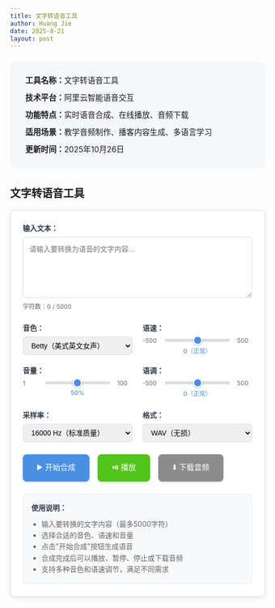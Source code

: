 ```yaml
---
title: 文字转语音工具
author: Huang Jie
date: 2025-8-21
layout: post
---
```


<!-- 工具简介区块 -->
<div style="background:#f5f7fa; border-radius:8px; padding:20px 30px; margin:24px 0 32px 0; font-size:1.1em; line-height:2.2;">
<strong>工具名称：</strong>文字转语音工具<br>
<strong>技术平台：</strong>阿里云智能语音交互<br>
<strong>功能特点：</strong>实时语音合成、在线播放、音频下载<br>
<strong>适用场景：</strong>教学音频制作、播客内容生成、多语言学习<br>
<strong>更新时间：</strong>2025年10月26日
</div>


<!-- 文字转语音工具界面 -->
## 文字转语音工具

<div style="background:#fff; border:1px solid #e0e0e0; border-radius:8px; padding:24px; margin:20px 0; box-shadow:0 2px 8px rgba(0,0,0,0.1);">

<!-- 输入区域 -->
<div style="margin-bottom:24px;">
  <label for="textInput" style="display:block; font-weight:bold; margin-bottom:8px; color:#2d3a4a;">输入文本：</label>
  <textarea id="textInput" placeholder="请输入要转换为语音的文字内容..." style="width:100%; height:120px; padding:12px; border:1px solid #ddd; border-radius:6px; font-size:14px; line-height:1.5; resize:vertical; font-family:inherit;"></textarea>
  <div style="margin-top:8px; font-size:12px; color:#666;">
    字符数：<span id="charCount">0</span> / 5000
  </div>
</div>

<!-- 语音设置区域 -->
<div style="display:flex; gap:20px; margin-bottom:24px; flex-wrap:wrap;">
   <div style="flex:1; min-width:200px;">
     <label for="voiceSelect" style="display:block; font-weight:bold; margin-bottom:8px; color:#2d3a4a;">音色：</label>
     <select id="voiceSelect" style="width:100%; padding:8px 12px; border:1px solid #ddd; border-radius:6px; font-size:14px;">
       <option value="Betty" selected>Betty（美式英文女声）</option>
       <option value="ava">ava（美式女声）</option>
       <option value="Andy">Andy（美音男声）</option>
       <option value="Beth">Beth（美式英文女声）</option>
       <option value="Luca">Luca（英音男声）</option>
       <option value="William">William（英音男声）</option>
       <option value="Cindy">Cindy（美式英文女声）</option>
       <option value="Luna">Luna（英音女声）</option>
       <option value="Abby">Abby（美音女声）</option>
       <option value="Donna">Donna（美式英文女声）</option>
       <option value="Emily">Emily（英音女声）</option>
       <option value="Lydia">Lydia（英中双语）</option>
       <option value="Eva">Eva（美式英文女声）</option>
       <option value="Eric">Eric（英音男声）</option>
       <option value="Olivia">Olivia（英音女声）</option>
       <option value="Brian">Brian（美式英文男声）</option>
       <option value="Annie">Annie（美语女声）</option>
       <option value="Wendy">Wendy（英音女声）</option>
       <option value="Harry">Harry（英音男声）</option>
     </select>
   </div>
  
  <div style="flex:1; min-width:200px;">
    <label for="speedSlider" style="display:block; font-weight:bold; margin-bottom:8px; color:#2d3a4a;">语速：</label>
    <div style="display:flex; align-items:center; gap:12px;">
      <span style="font-size:12px; color:#666; min-width:30px;">-500</span>
      <input type="range" id="speedSlider" min="-500" max="500" value="0" step="10" 
             style="flex:1; height:6px; background:#ddd; border-radius:3px; outline:none; cursor:pointer;">
      <span style="font-size:12px; color:#666; min-width:30px;">500</span>
    </div>
    <div style="text-align:center; margin-top:4px;">
      <span id="speedValue" style="font-size:12px; color:#4a90e2; font-weight:500;">0（正常）</span>
    </div>
  </div>
  
   <div style="flex:1; min-width:200px;">
     <label for="volumeSlider" style="display:block; font-weight:bold; margin-bottom:8px; color:#2d3a4a;">音量：</label>
     <div style="display:flex; align-items:center; gap:12px;">
       <span style="font-size:12px; color:#666; min-width:30px;">1</span>
       <input type="range" id="volumeSlider" min="1" max="100" value="50" step="1" 
              style="flex:1; height:6px; background:#ddd; border-radius:3px; outline:none; cursor:pointer;">
       <span style="font-size:12px; color:#666; min-width:30px;">100</span>
     </div>
     <div style="text-align:center; margin-top:4px;">
       <span id="volumeValue" style="font-size:12px; color:#4a90e2; font-weight:500;">50%</span>
     </div>
   </div>
   
   <div style="flex:1; min-width:200px;">
     <label for="pitchSlider" style="display:block; font-weight:bold; margin-bottom:8px; color:#2d3a4a;">语调：</label>
     <div style="display:flex; align-items:center; gap:12px;">
       <span style="font-size:12px; color:#666; min-width:30px;">-500</span>
       <input type="range" id="pitchSlider" min="-500" max="500" value="0" step="10" 
              style="flex:1; height:6px; background:#ddd; border-radius:3px; outline:none; cursor:pointer;">
       <span style="font-size:12px; color:#666; min-width:30px;">500</span>
     </div>
     <div style="text-align:center; margin-top:4px;">
       <span id="pitchValue" style="font-size:12px; color:#4a90e2; font-weight:500;">0（正常）</span>
     </div>
   </div>
 </div>

<!-- 高级设置区域 -->
<div style="display:flex; gap:20px; margin-bottom:24px; flex-wrap:wrap;">
   <div style="flex:1; min-width:200px;">
     <label for="sampleRateSelect" style="display:block; font-weight:bold; margin-bottom:8px; color:#2d3a4a;">采样率：</label>
     <select id="sampleRateSelect" style="width:100%; padding:8px 12px; border:1px solid #ddd; border-radius:6px; font-size:14px;">
       <option value="8000">8000 Hz（电话质量）</option>
       <option value="16000" selected>16000 Hz（标准质量）</option>
       <option value="22050">22050 Hz（CD质量）</option>
       <option value="44100">44100 Hz（高音质）</option>
     </select>
   </div>
   
   <div style="flex:1; min-width:200px;">
     <label for="formatSelect" style="display:block; font-weight:bold; margin-bottom:8px; color:#2d3a4a;">格式：</label>
     <select id="formatSelect" style="width:100%; padding:8px 12px; border:1px solid #ddd; border-radius:6px; font-size:14px;">
       <option value="wav" selected>WAV（无损）</option>
       <option value="mp3">MP3（压缩）</option>
       <option value="pcm">PCM（原始）</option>
     </select>
   </div>
 </div>

<!-- 控制按钮区域 -->
<div style="display:flex; gap:16px; margin-bottom:24px; flex-wrap:wrap;">
  <button id="synthesizeBtn" style="background:#4a90e2; color:white; border:none; padding:14px 28px; border-radius:8px; font-size:15px; font-weight:500; cursor:pointer; transition:all 0.3s; box-shadow:0 2px 4px rgba(0,0,0,0.1);">
    ▶️ 开始合成
  </button>
  <button id="playBtn" style="background:#52c41a; color:white; border:none; padding:14px 28px; border-radius:8px; font-size:15px; font-weight:500; cursor:pointer; transition:all 0.3s; box-shadow:0 2px 4px rgba(0,0,0,0.1);" disabled>
    ⏯️ 播放
  </button>
  <button id="downloadBtn" style="background:#8c8c8c; color:white; border:none; padding:14px 28px; border-radius:8px; font-size:15px; font-weight:500; cursor:pointer; transition:all 0.3s; box-shadow:0 2px 4px rgba(0,0,0,0.1);" disabled>
    ⬇️ 下载音频
  </button>
</div>

<!-- 进度条和状态显示 -->
<div style="margin-bottom:24px;">
  <div id="progressContainer" style="display:none;">
    <div style="display:flex; justify-content:space-between; margin-bottom:8px;">
      <span style="font-size:14px; color:#666;">合成进度</span>
      <span id="progressText" style="font-size:14px; color:#666;">0%</span>
    </div>
    <div style="background:#e9ecef; border-radius:4px; height:8px; overflow:hidden;">
      <div id="progressBar" style="background:#0066cc; height:100%; width:0%; transition:width 0.3s;"></div>
    </div>
  </div>
  <div id="statusText" style="font-size:14px; color:#666; margin-top:8px;"></div>
</div>

<!-- 音频播放器 -->
<div id="audioContainer" style="display:none;">
  <audio id="audioPlayer" controls style="width:100%; margin-top:16px;">
    您的浏览器不支持音频播放。
  </audio>
</div>

<!-- 使用说明 -->
<div style="background:#f8f9fa; border:1px solid #e9ecef; border-radius:6px; padding:16px; margin-top:24px;">
  <h4 style="margin:0 0 12px 0; color:#2d3a4a;">使用说明：</h4>
  <ul style="margin:0; padding-left:20px; color:#666; font-size:14px; line-height:1.6;">
    <li>输入要转换的文字内容（最多5000字符）</li>
    <li>选择合适的音色、语速和音量</li>
    <li>点击"开始合成"按钮生成语音</li>
    <li>合成完成后可以播放、暂停、停止或下载音频</li>
    <li>支持多种音色和语速调节，满足不同需求</li>
  </ul>
</div>

</div>

<!-- 滑块样式 -->
<style>
input[type="range"] {
  -webkit-appearance: none;
  appearance: none;
  background: transparent;
  cursor: pointer;
}

input[type="range"]::-webkit-slider-track {
  background: #ddd;
  height: 6px;
  border-radius: 3px;
}

input[type="range"]::-webkit-slider-thumb {
  -webkit-appearance: none;
  appearance: none;
  background: #4a90e2;
  height: 18px;
  width: 18px;
  border-radius: 50%;
  cursor: pointer;
  border: 2px solid #fff;
  box-shadow: 0 2px 4px rgba(0,0,0,0.2);
}

input[type="range"]::-webkit-slider-thumb:hover {
  background: #357abd;
  transform: scale(1.1);
}

input[type="range"]::-moz-range-track {
  background: #ddd;
  height: 6px;
  border-radius: 3px;
  border: none;
}

input[type="range"]::-moz-range-thumb {
  background: #4a90e2;
  height: 18px;
  width: 18px;
  border-radius: 50%;
  cursor: pointer;
  border: 2px solid #fff;
  box-shadow: 0 2px 4px rgba(0,0,0,0.2);
}

input[type="range"]::-moz-range-thumb:hover {
  background: #357abd;
}
</style>

<!-- JavaScript 代码 -->
<script>
// 全局变量
let audioBlob = null;
let audioUrl = null;

// DOM 元素
const textInput = document.getElementById('textInput');
const charCount = document.getElementById('charCount');
const voiceSelect = document.getElementById('voiceSelect');
const speedSlider = document.getElementById('speedSlider');
const speedValue = document.getElementById('speedValue');
const volumeSlider = document.getElementById('volumeSlider');
const volumeValue = document.getElementById('volumeValue');
const pitchSlider = document.getElementById('pitchSlider');
const pitchValue = document.getElementById('pitchValue');
const sampleRateSelect = document.getElementById('sampleRateSelect');
const formatSelect = document.getElementById('formatSelect');
const synthesizeBtn = document.getElementById('synthesizeBtn');
const playBtn = document.getElementById('playBtn');
const downloadBtn = document.getElementById('downloadBtn');
const progressContainer = document.getElementById('progressContainer');
const progressBar = document.getElementById('progressBar');
const progressText = document.getElementById('progressText');
const statusText = document.getElementById('statusText');
const audioContainer = document.getElementById('audioContainer');
const audioPlayer = document.getElementById('audioPlayer');

// 字符计数
textInput.addEventListener('input', function() {
  const count = this.value.length;
  charCount.textContent = count;
  
  if (count > 5000) {
    charCount.style.color = '#dc3545';
    synthesizeBtn.disabled = true;
    synthesizeBtn.style.background = '#6c757d';
  } else {
    charCount.style.color = '#666';
    synthesizeBtn.disabled = false;
    synthesizeBtn.style.background = '#0066cc';
  }
});

// 滑块事件监听
speedSlider.addEventListener('input', function() {
  const value = parseInt(this.value);
  let description = '';
  if (value < -200) description = '（很慢）';
  else if (value < -100) description = '（较慢）';
  else if (value < 0) description = '（稍慢）';
  else if (value === 0) description = '（正常）';
  else if (value <= 100) description = '（稍快）';
  else if (value <= 300) description = '（较快）';
  else description = '（很快）';
  speedValue.textContent = `${value}${description}`;
});

volumeSlider.addEventListener('input', function() {
  const value = parseInt(this.value);
  volumeValue.textContent = `${value}%`;
});

pitchSlider.addEventListener('input', function() {
  const value = parseInt(this.value);
  let description = '';
  if (value < -200) description = '（很低）';
  else if (value < -100) description = '（较低）';
  else if (value < 0) description = '（稍低）';
  else if (value === 0) description = '（正常）';
  else if (value <= 100) description = '（稍高）';
  else if (value <= 300) description = '（较高）';
  else description = '（很高）';
  pitchValue.textContent = `${value}${description}`;
});

// 按钮悬停效果
const buttons = [synthesizeBtn, playBtn, downloadBtn];
buttons.forEach(btn => {
  btn.addEventListener('mouseenter', function() {
    if (!this.disabled) {
      this.style.transform = 'translateY(-2px)';
      this.style.boxShadow = '0 4px 8px rgba(0,0,0,0.15)';
    }
  });
  
  btn.addEventListener('mouseleave', function() {
    this.style.transform = 'translateY(0)';
    this.style.boxShadow = '0 2px 4px rgba(0,0,0,0.1)';
  });
});

// 合成语音
synthesizeBtn.addEventListener('click', async function() {
  const text = textInput.value.trim();
  if (!text) {
    alert('请输入要转换的文字内容！');
    return;
  }
  
  if (text.length > 5000) {
    alert('文字内容不能超过5000字符！');
    return;
  }
  
  // 显示进度条
  progressContainer.style.display = 'block';
  statusText.textContent = '正在合成语音，请稍候...';
  synthesizeBtn.disabled = true;
  synthesizeBtn.textContent = '🔄 合成中...';
  
  try {
    // 模拟进度更新
    let progress = 0;
    const progressInterval = setInterval(() => {
      progress += Math.random() * 15;
      if (progress > 90) progress = 90;
      progressBar.style.width = progress + '%';
      progressText.textContent = Math.round(progress) + '%';
    }, 200);
    
    // 调用阿里云 TTS API
    const audioData = await synthesizeSpeech(text);
    
    clearInterval(progressInterval);
    progressBar.style.width = '100%';
    progressText.textContent = '100%';
    
     // 创建音频对象
     audioBlob = new Blob([audioData], { type: 'audio/wav' });
     audioUrl = URL.createObjectURL(audioBlob);
     audioPlayer.src = audioUrl;
    
    // 更新按钮状态
    playBtn.disabled = false;
    downloadBtn.disabled = false;
    synthesizeBtn.disabled = false;
    synthesizeBtn.innerHTML = '▶️ 开始合成';
    
    statusText.textContent = '语音合成完成！';
    audioContainer.style.display = 'block';
    
  } catch (error) {
    console.error('合成失败:', error);
    statusText.textContent = '合成失败：' + error.message;
    synthesizeBtn.disabled = false;
    synthesizeBtn.innerHTML = '▶️ 开始合成';
  }
});

// 播放控制
playBtn.addEventListener('click', function() {
  if (audioPlayer.paused) {
    audioPlayer.play();
    playBtn.innerHTML = '⏸️ 暂停';
    statusText.textContent = '正在播放...';
  } else {
    audioPlayer.pause();
    playBtn.innerHTML = '⏯️ 播放';
    statusText.textContent = '已暂停';
  }
});

// 音频播放事件监听
audioPlayer.addEventListener('play', function() {
  playBtn.innerHTML = '⏸️ 暂停';
  statusText.textContent = '正在播放...';
});

audioPlayer.addEventListener('pause', function() {
  playBtn.innerHTML = '⏯️ 播放';
  statusText.textContent = '已暂停';
});

audioPlayer.addEventListener('ended', function() {
  playBtn.innerHTML = '⏯️ 播放';
  statusText.textContent = '播放完成';
});

// 下载音频
downloadBtn.addEventListener('click', function() {
  if (audioPlayer.src) {
    const a = document.createElement('a');
    a.href = audioPlayer.src;
    a.download = `语音合成_${voiceSelect.value}_${new Date().getTime()}.${formatSelect.value}`;
    document.body.appendChild(a);
    a.click();
    document.body.removeChild(a);
    statusText.textContent = '音频下载完成！';
  }
});

// 页面加载完成后的初始化
document.addEventListener('DOMContentLoaded', function() {
  statusText.textContent = '请输入文字内容开始合成语音';
  
  // 检查 Vercel API 是否可用
  const apiBaseUrl = 'https://vercel-tts.vercel.app';
  fetch(`${apiBaseUrl}/api/token`, { method: 'POST' })
    .then(response => {
      if (response.ok) {
        statusText.textContent = 'TTS服务已就绪，可以开始使用';
        console.log('Vercel API 连接成功');
      } else {
        statusText.textContent = 'TTS服务暂时不可用，请稍后重试';
        console.warn('Vercel API 响应异常');
      }
    })
    .catch(error => {
      statusText.textContent = 'TTS服务连接失败，请检查网络连接';
      console.error('Vercel API 连接失败:', error);
    });
});

// 全局语音合成对象
let currentUtterance = null;

// 使用阿里云TTS API进行语音合成
async function synthesizeSpeech(text) {
  try {
    console.log('调用阿里云TTS API，参数:', {
      text: text,
      voice: voiceSelect.value,
      speech_rate: parseInt(speedSelect.value),
      pitch_rate: parseInt(pitchSelect.value),
      volume: parseInt(volumeSelect.value)
    });
    
    // 使用 Vercel API 端点
    const apiBaseUrl = 'https://vercel-tts.vercel.app';
    const response = await fetch(`${apiBaseUrl}/api/tts`, {
      method: 'POST',
      headers: {
        'Content-Type': 'application/json'
      },
      body: JSON.stringify({
        text: text,
        voice: voiceSelect.value,
        speed: parseInt(speedSlider.value),
        pitch: parseInt(pitchSlider.value),
        volume: parseInt(volumeSlider.value),
        sample_rate: parseInt(sampleRateSelect.value),
        format: formatSelect.value
      })
    });
    
    if (!response.ok) {
      throw new Error(`HTTP error! status: ${response.status}`);
    }
    
    // 获取音频数据
    const audioData = await response.arrayBuffer();
    const audioBlob = new Blob([audioData], { type: 'audio/wav' });
    const audioUrl = URL.createObjectURL(audioBlob);
    
    // 更新音频播放器
    audioPlayer.src = audioUrl;
    audioContainer.style.display = 'block';
    
    // 更新按钮状态
    playBtn.disabled = false;
    downloadBtn.disabled = false;
    
    statusText.textContent = '语音合成完成！';
    
    return new Uint8Array(audioData);
    
  } catch (error) {
    console.error('TTS API调用失败:', error);
    throw new Error('语音合成失败：' + error.message);
  }
}

// 获取阿里云访问令牌
async function getToken(accessKeyId, accessKeySecret) {
  // 由于CORS限制，无法直接从浏览器调用阿里云API
  // 这里使用一个临时的解决方案：通过代理服务器或直接使用预生成的token
  console.log('注意：由于CORS限制，无法直接从浏览器获取token');
  console.log('建议：1. 使用后端代理 2. 或使用预生成的token');
  
  // 返回一个模拟token，实际使用时需要替换为有效的token
  return 'c887e110996e439eb7af6b221';
}

// 页面加载完成后的初始化
document.addEventListener('DOMContentLoaded', function() {
  statusText.textContent = '请输入文字内容开始合成语音';
});
</script>

